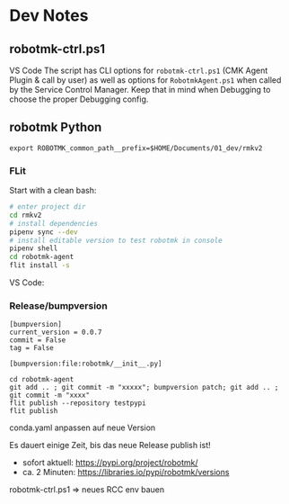 # Dev Notes


## robotmk-ctrl.ps1

VS Code 
The script has CLI options for `robotmk-ctrl.ps1` (CMK Agent Plugin & call by user) as well as options for `RobotmkAgent.ps1` when called by the Service Control Manager. 
Keep that in mind when Debugging to choose the proper Debugging config. 

## robotmk Python 

```
export ROBOTMK_common_path__prefix=$HOME/Documents/01_dev/rmkv2
```

### FLit

Start with a clean bash:

```bash
# enter project dir
cd rmkv2
# install dependencies
pipenv sync --dev
# install editable version to test robotmk in console
pipenv shell 
cd robotmk-agent 
flit install -s
```

VS Code: 


### Release/bumpversion


```
[bumpversion]
current_version = 0.0.7
commit = False
tag = False

[bumpversion:file:robotmk/__init__.py]
```

```
cd robotmk-agent
git add .. ; git commit -m "xxxxx"; bumpversion patch; git add .. ; git commit -m "xxxx"
flit publish --repository testpypi 
flit publish
```

conda.yaml anpassen auf neue Version 

Es dauert einige Zeit, bis das neue Release publish ist!
- sofort aktuell: https://pypi.org/project/robotmk/
- ca. 2 Minuten: https://libraries.io/pypi/robotmk/versions

robotmk-ctrl.ps1 => neues RCC env bauen

